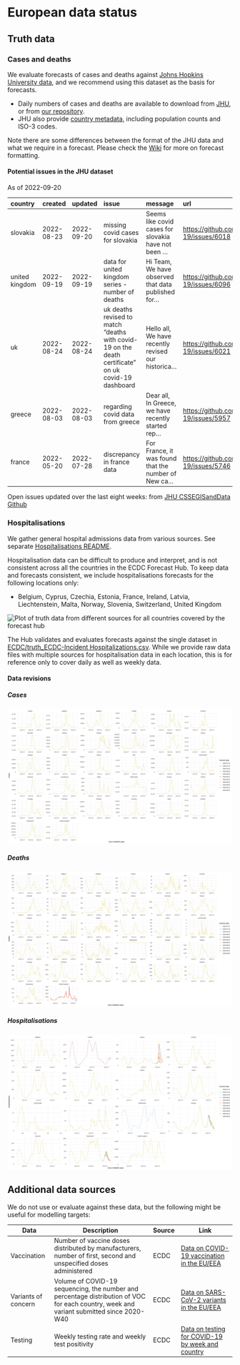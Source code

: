European data status
================

## Truth data

### Cases and deaths

We evaluate forecasts of cases and deaths against [Johns Hopkins
University data](https://github.com/CSSEGISandData/COVID-19), and we
recommend using this dataset as the basis for forecasts.

-   Daily numbers of cases and deaths are available to download from
    [JHU](https://github.com/CSSEGISandData/COVID-19/tree/master/csse_covid_19_data/csse_covid_19_time_series),
    or from [our
    repository](https://github.com/epiforecasts/covid19-forecast-hub-europe/data-truth).
-   JHU also provide [country
    metadata](https://github.com/CSSEGISandData/COVID-19/blob/master/csse_covid_19_data/UID_ISO_FIPS_LookUp_Table.csv),
    including population counts and ISO-3 codes.

Note there are some differences between the format of the JHU data and
what we require in a forecast. Please check the
[Wiki](https://github.com/epiforecasts/covid19-forecast-hub-europe/wiki/Targets-and-horizons#truth-data)
for more on forecast formatting.

#### Potential issues in the JHU dataset

As of 2022-09-20

| country        | created    | updated    | issue                                                                                               | message                                             | url                                                      |
|:---------------|:-----------|:-----------|:----------------------------------------------------------------------------------------------------|:----------------------------------------------------|:---------------------------------------------------------|
| slovakia       | 2022-08-23 | 2022-09-20 | missing covid cases for slovakia                                                                    | Seems like covid cases for slovakia have not been … | <https://github.com/CSSEGISandData/COVID-19/issues/6018> |
| united kingdom | 2022-09-19 | 2022-09-19 | data for united kingdom series - number of deaths                                                   | Hi Team, We have observed that data published for…  | <https://github.com/CSSEGISandData/COVID-19/issues/6096> |
| uk             | 2022-08-24 | 2022-08-24 | uk deaths revised to match “deaths with covid-19 on the death certificate” on uk covid-19 dashboard | Hello all, We have recently revised our historica…  | <https://github.com/CSSEGISandData/COVID-19/issues/6021> |
| greece         | 2022-08-03 | 2022-08-03 | regarding covid data from greece                                                                    | Dear all, In Greece, we have recently started rep…  | <https://github.com/CSSEGISandData/COVID-19/issues/5957> |
| france         | 2022-05-20 | 2022-07-28 | discrepancy in france data                                                                          | For France, it was found that the number of New ca… | <https://github.com/CSSEGISandData/COVID-19/issues/5746> |

Open issues updated over the last eight weeks: from [JHU CSSEGISandData
Github](https://github.com/CSSEGISandData/COVID-19/)

### Hospitalisations

We gather general hospital admissions data from various sources. See
separate [Hospitalisations
README](https://github.com/epiforecasts/covid19-forecast-hub-europe/tree/main/code/auto_download/hospitalisations#readme).

Hospitalisation data can be difficult to produce and interpret, and is
not consistent across all the countries in the ECDC Forecast Hub. To
keep data and forecasts consistent, we include hospitalisations
forecasts for the following locations only:

-   Belgium, Cyprus, Czechia, Estonia, France, Ireland, Latvia,
    Liechtenstein, Malta, Norway, Slovenia, Switzerland, United Kingdom

![Plot of truth data from different sources for all countries covered by
the forecast hub](plots/hospitalisations.svg)

The Hub validates and evaluates forecasts against the single dataset in
[ECDC/truth_ECDC-Incident
Hospitalizations.csv](ECDC/truth_ECDC-Incident%20Hospitalizations.csv).
While we provide raw data files with multiple sources for
hospitalisation data in each location, this is for reference only to
cover daily as well as weekly data.

#### Data revisions

##### Cases

![Plot of revisions in case data](plots/revisions-Cases.svg)

##### Deaths

![Plot of revisions in case data](plots/revisions-Deaths.svg)

##### Hospitalisations

![Plot of revisions in case data](plots/revisions-Hospitalizations.svg)

## Additional data sources

We do not use or evaluate against these data, but the following might be
useful for modelling targets:

| Data                | Description                                                                                                                              | Source | Link                                                                                                                            |
|---------------------|------------------------------------------------------------------------------------------------------------------------------------------|--------|---------------------------------------------------------------------------------------------------------------------------------|
| Vaccination         | Number of vaccine doses distributed by manufacturers, number of first, second and unspecified doses administered                         | ECDC   | [Data on COVID-19 vaccination in the EU/EEA](https://www.ecdc.europa.eu/en/publications-data/data-covid-19-vaccination-eu-eea)  |
| Variants of concern | Volume of COVID-19 sequencing, the number and percentage distribution of VOC for each country, week and variant submitted since 2020-W40 | ECDC   | [Data on SARS-CoV-2 variants in the EU/EEA](https://www.ecdc.europa.eu/en/publications-data/data-virus-variants-covid-19-eueea) |
| Testing             | Weekly testing rate and weekly test positivity                                                                                           | ECDC   | [Data on testing for COVID-19 by week and country](https://www.ecdc.europa.eu/en/publications-data/covid-19-testing)            |
